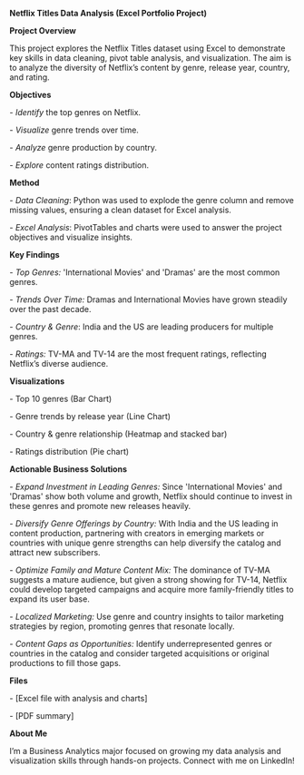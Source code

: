 **Netflix Titles Data Analysis (Excel Portfolio Project)**



**Project Overview**

This project explores the Netflix Titles dataset using Excel to demonstrate key skills in data cleaning, pivot table analysis, and visualization. The aim is to analyze the diversity of Netflix’s content by genre, release year, country, and rating.



**Objectives**

\- *Identify* the top genres on Netflix.

\- *Visualize* genre trends over time.

\- *Analyze* genre production by country.

\- *Explore* content ratings distribution.



**Method**

\- *Data Cleaning*: Python was used to explode the genre column and remove missing values, ensuring a clean dataset for Excel analysis.

\- *Excel Analysis*: PivotTables and charts were used to answer the project objectives and visualize insights.



**Key Findings**

\- *Top Genres:* 'International Movies' and 'Dramas' are the most common genres.

\- *Trends Over Time:* Dramas and International Movies have grown steadily over the past decade.

\- *Country \& Genre*: India and the US are leading producers for multiple genres.

\- *Ratings:* TV-MA and TV-14 are the most frequent ratings, reflecting Netflix’s diverse audience.



**Visualizations**

\- Top 10 genres (Bar Chart)

\- Genre trends by release year (Line Chart)

\- Country \& genre relationship (Heatmap and stacked bar)

\- Ratings distribution (Pie chart)



**Actionable Business Solutions**



\- *Expand Investment in Leading Genres:* Since 'International Movies' and 'Dramas' show both volume and growth, Netflix should continue to invest in these genres and promote new releases heavily.

\- *Diversify Genre Offerings by Country:* With India and the US leading in content production, partnering with creators in emerging markets or countries with unique genre strengths can help diversify the catalog and attract new subscribers.

\- *Optimize Family and Mature Content Mix:* The dominance of TV-MA suggests a mature audience, but given a strong showing for TV-14, Netflix could develop targeted campaigns and acquire more family-friendly titles to expand its user base.

\- *Localized Marketing:* Use genre and country insights to tailor marketing strategies by region, promoting genres that resonate locally.

\- *Content Gaps as Opportunities:* Identify underrepresented genres or countries in the catalog and consider targeted acquisitions or original productions to fill those gaps.





**Files**

\- \[Excel file with analysis and charts]

\- \[PDF summary]



**About Me**

I’m a Business Analytics major focused on growing my data analysis and visualization skills through hands-on projects. Connect with me on LinkedIn!

